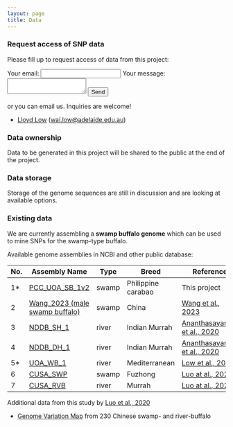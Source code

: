 ```yaml
---
layout: page
title: Data
---
```


### Request access of SNP data

Please fill up to request access of data from this project:

<form
  action="https://formspree.io/f/meqbbbrl"
  method="POST"
>
  <label>
    Your email:
    <input type="email" name="email">
  </label>
  <label>
    Your message:
    <textarea name="message"></textarea>
  </label>
  <!-- your other form fields go here -->
  <button type="submit">Send</button>
</form>

or you can email us. Inquiries are welcome!
- [Lloyd Low](https://www.adelaide.edu.au/directory/wai.low) (wai.low@adelaide.edu.au) 

### Data ownership

Data to be generated in this project will be shared to the public at the end of the project.

### Data storage

Storage of the genome sequences are still in discussion and are looking at available options.

### Existing data

We are currently assembling a **swamp buffalo genome** which can be used to mine SNPs for the swamp-type buffalo.

Available genome assemblies in NCBI and other public database:

| No. | Assembly Name                                                      | Type  | Breed          | Reference                                                                            |
|-----|--------------------------------------------------------------------|-------|----------------|--------------------------------------------------------------------------------------|
| 1*   | [PCC_UOA_SB_1v2](https://www.ncbi.nlm.nih.gov/datasets/genome/GCF_029407905.1/) | swamp | Philippine carabao  | This project |
| 2   | [Wang_2023 (male swamp buffalo)](https://www.ncbi.nlm.nih.gov/assembly/GCF_019923935.1) | swamp | China | [Wang et al., 2023]([https://www.biorxiv.org/content/10.1101/618785v2.full](https://academic.oup.com/gigascience/article/doi/10.1093/gigascience/giad063/7243538)) |
| 3   | [NDDB_SH_1](https://www.ncbi.nlm.nih.gov/assembly/GCF_019923935.1) | river | Indian Murrah  | [Ananthasayanam et al., 2020](https://www.biorxiv.org/content/10.1101/618785v2.full) |
| 4   | [NDDB_DH_1](https://www.ncbi.nlm.nih.gov/assembly/GCF_019923925.1) | river | Indian Murrah  | [Ananthasayanam et al., 2020](https://www.biorxiv.org/content/10.1101/618785v2.full) |
| 5*   | [UOA_WB_1](https://www.ncbi.nlm.nih.gov/assembly/GCF_003121395.1)  | river | Mediterranean | [Low et al., 2019](https://www.nature.com/articles/s41467-018-08260-0)               |
| 6   | [CUSA_SWP](https://ngdc.cncb.ac.cn/gwh/Assembly/262/show)          | swamp | Fuzhong        | [Luo at al., 2020](https://academic.oup.com/nsr/article/7/3/686/5737567#267352304)   |
| 7   | [CUSA_RVB](https://ngdc.cncb.ac.cn/gwh/Assembly/261/show)          | river | Murrah         | [Luo at al., 2020](https://academic.oup.com/nsr/article/7/3/686/5737567#267352304)   |

Additional data from this study by [Luo et al., 2020](https://doi.org/10.1093/nsr/nwaa024)
- [Genome Variation Map](https://ngdc.cncb.ac.cn/gvm/getProjectDetail?project=GVM000043) from 230 Chinese swamp- and river-buffalo

<!-- The [Philippine Carabao Center](https://www.pcc.gov.ph/) also have existing SNP data from the [90K SNP Panel](https://www.thermofisher.com/blog/behindthebench/improving-and-conserving-the-carabao-population-in-the-philippines-using-the-applied-biosystems-axiom-technology/) to contribute to the project. -->
